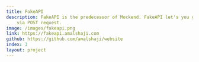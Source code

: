 ```yaml
---
title: FakeAPI
description: FakeAPI is the predecessor of Mockend. FakeAPI let's you generate fake data by sending a JSON payload 
    via POST request.
image: /images/fakeapi.png
link: https://fakeapi.amalshaji.com
github: https://github.com/amalshaji/website
index: 3
layout: project
---
```

